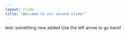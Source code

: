 ```yaml
---
layout: slide
title: "Welcome to our second slide!"
---
```

test: something new added
Use the left arrow to go back!

